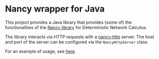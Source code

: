 # Nancy wrapper for Java

This project provides a Java library that provides (some of) the functionalities of the [Nancy library](https://github.com/rzippo/nancy) for Deterministic Network Calculus.

The library interacts via HTTP requests with a [nancy-http](https://github.com/rzippo/nancy-http) server.
The host and port of the server can be configured via the `NancyHttpServer` class.

For an example of usage, see [here](nancy-wrapper/nancy-wrapper-test/src/main/java/it/unipi/nancy/test/Main.java).